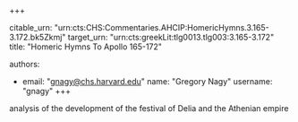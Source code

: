 +++


citable_urn: "urn:cts:CHS:Commentaries.AHCIP:HomericHymns.3.165-3.172.bk5Zkmj"
target_urn: "urn:cts:greekLit:tlg0013.tlg003:3.165-3.172"
title: "Homeric Hymns To Apollo 165-172"

authors:
- email: "gnagy@chs.harvard.edu"
  name: "Gregory Nagy"
  username: "gnagy"
+++

<p>analysis of the development of the festival of Delia and the Athenian empire</p>